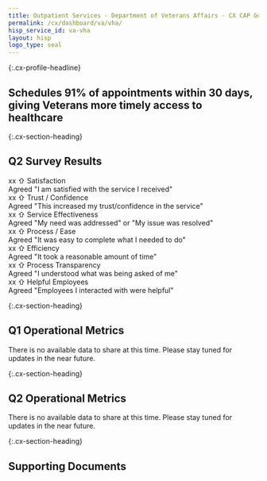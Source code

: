 ```yaml
---
title: Outpatient Services - Department of Veterans Affairs - CX CAP Goal Dashboard
permalink: /cx/dashboard/va/vha/
hisp_service_id: va-vha
layout: hisp
logo_type: seal
---
```


{:.cx-profile-headline}
## Schedules 91% of appointments within 30 days, giving Veterans more timely access to healthcare

{:.cx-section-heading}
## Q2 Survey Results


<div class="survey-result-box">
	<div class="survey-result-stats">
		<span class="survey-avg-score">xx</span>
		<span class="survey-trend-arrow">⇧</span>
		<span class="survey-question">Satisfaction</span>
	</div>
	<div class="survey-question-description">Agreed "I am satisfied with the service I received"</div>
</div>

<div class="survey-result-box">
	<div class="survey-result-stats">
		<span class="survey-avg-score">xx</span>
		<span class="survey-trend-arrow">⇧</span>
		<span class="survey-question">Trust / Confidence</span>
	</div>
	<div class="survey-question-description">Agreed "This increased my trust/confidence in the service"</div>
</div>

<div class="survey-result-box">
	<div class="survey-result-stats">
		<span class="survey-avg-score">xx</span>
		<span class="survey-trend-arrow">⇧</span>
		<span class="survey-question">Service Effectiveness</span>
	</div>
	<div class="survey-question-description">Agreed "My need was addressed" or "My issue was resolved"</div>
</div>

<div class="survey-result-box">
	<div class="survey-result-stats">
		<span class="survey-avg-score">xx</span>
		<span class="survey-trend-arrow">⇧</span>
		<span class="survey-question">Process / Ease</span>
	</div>
	<div class="survey-question-description">Agreed "It was easy to complete what I needed to do"</div>
</div>

<div class="survey-result-box">
	<div class="survey-result-stats">
		<span class="survey-avg-score">xx</span>
		<span class="survey-trend-arrow">⇧</span>
		<span class="survey-question">Efficiency</span>
	</div>
	<div class="survey-question-description">Agreed "It took a reasonable amount of time"</div>
</div>

<div class="survey-result-box">
	<div class="survey-result-stats">
		<span class="survey-avg-score">xx</span>
		<span class="survey-trend-arrow">⇧</span>
		<span class="survey-question">Process Transparency</span>
	</div>
	<div class="survey-question-description">Agreed "I understood what was being asked of me"</div>
</div>


<div class="survey-result-box">
	<div class="survey-result-stats">
		<span class="survey-avg-score">xx</span>
		<span class="survey-trend-arrow">⇧</span>
		<span class="survey-question">Helpful Employees</span>
	</div>
	<div class="survey-question-description">Agreed "Employees I interacted with were helpful"</div>
</div>


{:.cx-section-heading}
## Q1 Operational Metrics

There is no available data to share at this time. Please stay tuned for updates in the near future.

{:.cx-section-heading}
## Q2 Operational Metrics

There is no available data to share at this time. Please stay tuned for updates in the near future.

{:.cx-section-heading}
## Supporting Documents
